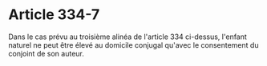 # Article 334-7

Dans le cas prévu au troisième alinéa de l'article 334 ci-dessus, l'enfant naturel ne peut être élevé au domicile conjugal qu'avec le consentement du conjoint de son auteur.